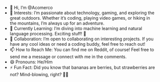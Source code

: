 - 👋 Hi, I’m @Acomerco
- 👀 Interests: I’m passionate about technology, gaming, and exploring the great outdoors. Whether it’s coding, playing video games, or hiking in the mountains, I’m always up for an adventure.
- 🌱 Currently Learning: I’m diving into machine learning and natural language processing. Exciting stuff! 🤖
- 💞️ Collaboration: I’m open to collaborating on interesting projects. If you have any cool ideas or need a coding buddy, feel free to reach out!
- 📫 How to Reach Me: You can find me on Reddit, of course! Feel free to send me a message or connect with me in the comments.
- 😄 Pronouns: He/Him
- ⚡ Fun Fact: Did you know that bananas are berries, but strawberries are not? Mind-blowing, right? 🍌🍓


<!---
Acomerco/Acomerco is a ✨ special ✨ repository because its `README.md` (this file) appears on your GitHub profile.
You can click the Preview link to take a look at your changes.
--->
